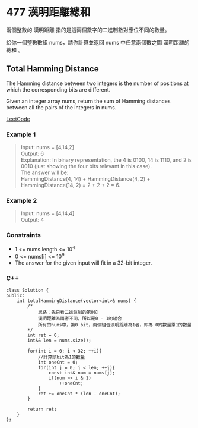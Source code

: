 # 477  漢明距離總和

兩個整數的 漢明距離 指的是這兩個數字的二進制數對應位不同的數量。

給你一個整數數組 nums，請你計算並返回 nums 中任意兩個數之間 漢明距離的總和 。

##  Total Hamming Distance

The Hamming distance between two integers is the number of positions at which the corresponding bits are different.

Given an integer array nums, return the sum of Hamming distances between all the pairs of the integers in nums.

 

[LeetCode](https://leetcode.cn/problems/count-the-repetitions/)

### Example 1

> Input: nums = [4,14,2]  
Output: 6  
Explanation: In binary representation, the 4 is 0100, 14 is 1110, and 2 is 0010 (just
showing the four bits relevant in this case).  
The answer will be:  
HammingDistance(4, 14) + HammingDistance(4, 2) + HammingDistance(14, 2) = 2 + 2 + 2 = 6.  

### Example 2

> Input: nums = [4,14,4]  
Output: 4  

### Constraints

* 1 <= nums.length <= 10<sup>4</sup>
* 0 <= nums[i] <= 10<sup>9</sup>
* The answer for the given input will fit in a 32-bit integer.


### C++ 

```
class Solution {
public:
    int totalHammingDistance(vector<int>& nums) {
        /*
            思路：先只看二進位制的第0位
            漢明距離為兩者不同，所以是0 - 1的組合
            所有的nums中，第0 bit，兩個組合漢明距離為1者，即為 0的數量乘1的數量
        */
        int ret = 0;
        int&& len = nums.size();

        for(int i = 0; i < 32; ++i){
            //計算該bit為1的數量
            int oneCnt = 0;
            for(int j = 0; j < len; ++j){
                const int& num = nums[j];
                if(num >> i & 1)
                    ++oneCnt;
            }
            ret += oneCnt * (len - oneCnt);
        }

        return ret;
    }
};
```